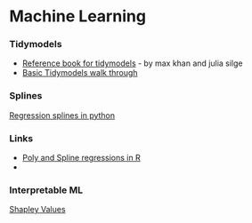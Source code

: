 # Machine Learning

### Tidymodels

* [Reference book for tidymodels](https://www.tmwr.org/) - by max khan and julia silge
* [Basic Tidymodels walk through](https://yuenhsu.github.io/Machine-Learning-Projects/Penguins-Body-Mass.html)

### Splines
[Regression splines in python](https://www.analyticsvidhya.com/blog/2018/03/introduction-regression-splines-python-codes/)

### Links

* [Poly and Spline regressions in R](http://www.sthda.com/english/articles/40-regression-analysis/162-nonlinear-regression-essentials-in-r-polynomial-and-spline-regression-models/)
* [](http://www.ru.ac.bd/wp-content/uploads/sites/25/2019/03/207_05_01_Rajchka_Using-Python-for-machine-learning-2015.pdf)


### Interpretable ML

[Shapley Values](https://towardsdatascience.com/making-sense-of-shapley-values-dc67a8e4c5e8)
